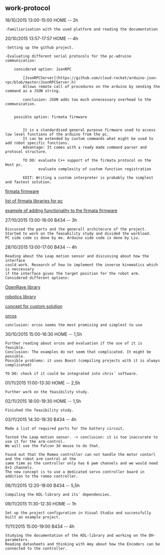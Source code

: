 work-protocol
--------------------------------------------------------------------------------

18/10/2015 13:00-15:00 HOME -- 2h

	-Familiarisation with the used platform and reading the documentation

20/10/2015 13:57-17:57 HOME -- 4h

	-Setting up the github project.

	-Evaluating different serial protocols for the pc-adruino communication:

		considered option: JsonRPC 

			[JsonRPCServer](https://github.com/cloud-rocket/arduino-json-rpc/blob/master/JsonRPCServer.h)
			Allows remote call of procedures on the arduino by sending the command as a JSON string.
			
			conclusion: JSON adds too much unnecessary overhead to the communication.
	

		possible option: firmata firmware 

			
			It is a standardised general purpose firmware used to access low level functions of the arduino from the pc. 
			It can be extended by custom commands what might be used to add robot specific functions.
			Advantage: It comes with a ready made command parser and protocol structure.
			
			TO DO: evaluate C++ support of the firmata protocol on the Host pc.
				   evaluate complexity of custom function registration
				   
			EDIT: Writing a custom interpreter is probably the simplest and fastest solution.
			
[firmata firmware](https://github.com/firmata/arduino)

[list of firmata libraries for pc](http://www.firmata.org/wiki/Download)

[example of adding functionality to the firmata firmware](http://www.instructables.com/id/Going-Beyond-StandardFirmata-Adding-New-Device-Sup/step5/Adding-STEPPERDATA-Subcommands-to-Both-the-Client-/)

27/10/2015 13:00-16:00 B434  -- 3h
			
	Discussed the parts and the generall architecure of the project. 
	Started to work on the feasability study and divided the workload.
	PC side code is done by me. Arduino side code is done by Liu.

28/10/2015 13:00-17:00 B434 -- 4h	

	Reading about the Leap motion sensor and discussing about how the interface
	could work. Research of how to implement the inverse kinematics which is neccessary
	if the interface gives the target position for the robot arm.
	Considered different options:
	
[OpenRave library](http://openrave.org/docs/latest_stable/)
	
[robotics library](http://www.roboticslibrary.org/api)
	
[concept for custom solution](http://freespace.virgin.net/hugo.elias/models/m_ik2.htm)
	
[orcos](http://www.orocos.org/)
	
	conclusion: orcos seems the most promising and simplest to use
	
30/10/2015 15:00-16:30 HOME -- 1,5h

	Further reading about orcos and evaluation if the use of it is feasible.
	Conclusion: The examples do not seem that complicated. It might be possible.
	Possible problems: it uses Boost (compiling projects with it is always complicated)
	
	TO DO: check if it could be integrated into chris´ software.
			   

01/11/2015 11:00-13:30 HOME -- 2,5h

	Further work on the feasibility study.
	
02/11/2015 18:00-19:30 HOME -- 1,5h

	Finished the feasibility study.

03/11/2015 14:30-18:30 B434 -- 4h

	Made a list of required parts for the battery circuit.
	
	Tested the Leap motion sensor. -> conclusion: it is too inaccurate to use it for the arm-control.
	We will use the Falcon 3d mouse to do that.
	
	Found out that the Romeo controller can not handle the motor contorl and the robot arm control at the
	same time as the controller only has 6 pwm channels and we would need 6+2 channels.
	The new concept is to use a dedicated servo controller board in addition to the romeo controller.
	
06/11/2015 12:20-18:00 B434 -- 5,5h

	Compiling the KDL-library and its´ dependencies.
	
09/11/2015 11:30-12:30 HOME -- 1h

	Set up the project configuration in Visual Studio and successfully built an example project.
	
11/11/2015 15:00-19:00 B434 -- 4h

	Studying the documentation of the KDL-library and working on the DH-parameters.
	Reading datasheets and thinking with Amy about how the Encoders can be connected to the controller.
	
	
